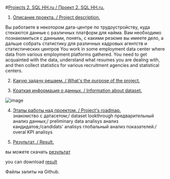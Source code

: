 
#[Projects 2. SQL HH.ru / Проект 2. SQL HH.ru.](https://github.com/Denis-python/VS_code/tree/main/Project_2)

1. [Описание проекта. / Project description.]()

Вы работаете в некотором дата-центре по трудоустройству, куда стекаются данные с различных платформ для найма. Вам необходимо познакомиться с данными, понять, с какими резюме вы имеете дело, а дальше собрать статистику для различных кадровых агентств и статистических центров
You work in some employment data center where data from various employment platforms gathered. You need to get acquainted with the data, understand what resumes you are dealing with, and then collect statistics for various recruitment agencies and statistical centers.

2. [Какую задачу решаем. / What's the purpose of the project.]()



3. [Краткая информация о данных. / Information about dataset.]()

![image](https://user-images.githubusercontent.com/70801558/163107787-a8b156a4-f58c-4885-9c4e-a1432c5c9a7e.png)

4. [Этапы работы над проектом. / Project's roadmap.]()  
знакомство с датасетом;/ dataset lookthrough
предварительный анализ данных;/ preliminary data analisys
анализ кандидатов;/candidats' analisys
глобальный анализ показателей./ overal KPI analisys

5. [Результат. / Result.](https://github.com/Denis-python/VS_code/blob/master/Project_2/SQL%20Project%202%20%D0%9A%D0%BE%D0%B7%D0%B0%D1%80%D0%B5%D0%BD%D0%BA%D0%BE%20%D0%94%D0%B5%D0%BD%D0%B8%D1%81.pdf)

вы можете скачать [результат](https://github.com/Denis-python/VS_code/blob/master/Project_2/SQL%20Project%202%20%D0%9A%D0%BE%D0%B7%D0%B0%D1%80%D0%B5%D0%BD%D0%BA%D0%BE%20%D0%94%D0%B5%D0%BD%D0%B8%D1%81.pdf)

you can download [result](https://github.com/Denis-python/VS_code/blob/master/Project_2/SQL%20Project%202%20%D0%9A%D0%BE%D0%B7%D0%B0%D1%80%D0%B5%D0%BD%D0%BA%D0%BE%20%D0%94%D0%B5%D0%BD%D0%B8%D1%81.pdf) 

Файлы залиты на Github.


